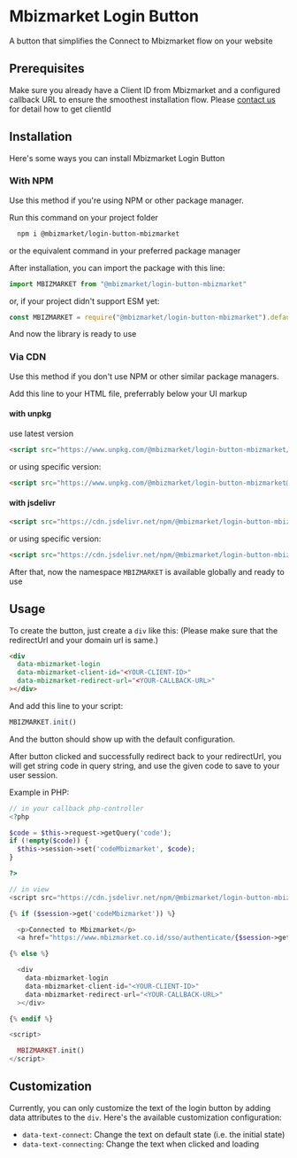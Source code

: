 # Mbizmarket Login Button
A button that simplifies the Connect to Mbizmarket flow on your website

## Prerequisites
Make sure you already have a Client ID from Mbizmarket and a configured callback URL to ensure the smoothest installation flow. Please [contact us](https://www.mbizmarket.co.id/kontak) for detail how to get clientId

## Installation
Here's some ways you can install Mbizmarket Login Button

### With NPM
Use this method if you're using NPM or other package manager.

Run this command on your project folder

```sh
  npm i @mbizmarket/login-button-mbizmarket
```
or the equivalent command in your preferred package manager

After installation, you can import the package with this line:

```ts
import MBIZMARKET from "@mbizmarket/login-button-mbizmarket"
```
or, if your project didn't support ESM yet:

```js
const MBIZMARKET = require("@mbizmarket/login-button-mbizmarket").default
```
And now the library is ready to use


### Via CDN
Use this method if you don't use NPM or other similar package managers.

Add this line to your HTML file, preferrably below your UI markup

#### with unpkg
use latest version
```html
<script src="https://www.unpkg.com/@mbizmarket/login-button-mbizmarket/dist/index.global.js"></script>
```
or using specific version:

```html
<script src="https://www.unpkg.com/@mbizmarket/login-button-mbizmarket@1.0.3/dist/index.global.js"></script>
```

#### with jsdelivr
```html
<script src="https://cdn.jsdelivr.net/npm/@mbizmarket/login-button-mbizmarket/dist/index.global.js"></script>
```
or using specific version:

```html
<script src="https://cdn.jsdelivr.net/npm/@mbizmarket/login-button-mbizmarket@1.0.3/dist/index.global.js"></script>
```

After that, now the namespace `MBIZMARKET` is available globally and ready to use

## Usage

To create the button, just create a `div` like this:
(Please make sure that the redirectUrl and your domain url is same.)

```html
<div
  data-mbizmarket-login
  data-mbizmarket-client-id="<YOUR-CLIENT-ID>"
  data-mbizmarket-redirect-url="<YOUR-CALLBACK-URL>"
></div>
```

And add this line to your script:
```ts
MBIZMARKET.init()
```

And the button should show up with the default configuration.

After button clicked and successfully redirect back to your redirectUrl, you will get string code in query string, and use the given code to save to your user session.

Example in PHP:

```php
// in your callback php-controller
<?php

$code = $this->request->getQuery('code');
if (!empty($code)) {
  $this->session->set('codeMbizmarket', $code);
}

?>
```

```php
// in view
<script src="https://cdn.jsdelivr.net/npm/@mbizmarket/login-button-mbizmarket@1.0.3/dist/index.global.js"></script>

{% if ($session->get('codeMbizmarket')) %}

  <p>Connected to Mbizmarket</p>
  <a href="https://www.mbizmarket.co.id/sso/authenticate/{$session->get('codeMbizmarket')}?clientId=<YOUR-CLIENT-ID>" target="_blank">Go to Mbizmarket</a>

{% else %}

  <div
    data-mbizmarket-login
    data-mbizmarket-client-id="<YOUR-CLIENT-ID>"
    data-mbizmarket-redirect-url="<YOUR-CALLBACK-URL>"
  ></div>

{% endif %}

<script>

  MBIZMARKET.init()
</script>
```

## Customization

Currently, you can only customize the text of the login button by adding data attributes to the `div`. Here's the available customization configuration:

- `data-text-connect`: Change the text on default state (i.e. the initial state)
- `data-text-connecting`: Change the text when clicked and loading
